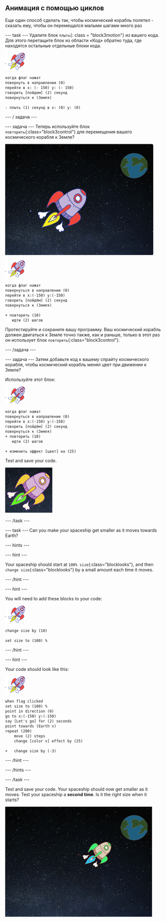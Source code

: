 ## Анимация с помощью циклов

Еще один способ сделать так, чтобы космический корабль полетел - сказать ему, чтобы он перемещался малыми шагами много раз

\--- task \--- Удалите блок `плыть`{: class = "block3motion"} из вашего кода. Для этого перетащите блок из области «Код» обратно туда, где находятся остальные отдельные блоки кода.

![Космический корабль спрайт](images/sprite-spaceship.png)

```blocks3
когда флаг нажат
повернуть в направлении (0)
перейти в x: (- 150) y: (- 150)
говорить [пойдем] (2) секунд
повернуться к (Земля)

- плыть (1) секунд в x: (0) y: (0)
```

\--- / задача \---

\--- задача \--- Теперь используйте блок `повторить`{:class="block3control"} для перемещения вашего космического корабля к Земле?

![Тестирование анимации космического корабля](images/space-animate-stage.png)

![Spaceship sprite](images/sprite-spaceship.png)

```blocks3
когда флаг нажат
повернуться в направлении (0)
перейти в x:(-150) y:(-150)
говорить [пойдём] (2) секунд
повернуться к (Земля)

+ повторить (10)
   идти (2) шагов
```

Протестируйте и сохраните вашу программу. Ваш космический корабль должен двигаться к Земле точно также, как и раньше, только в этот раз он использует блок `повторить`{:class="block3control"}.

\--- /задача \---

\--- задача \--- Затем добавьте код к вашему спрайту космического корабля, чтобы космический корабль менял цвет при движении к Земле?

Используйте этот блок:

![Spaceship sprite](images/sprite-spaceship.png)

```blocks3
когда флаг нажат
повернуться в направлении (0)
перейти в x:(-150) y:(-150)
говорить [пойдём] (2) секунд
повернуться к (Земля)
+ повторить (10)
   идти (2) шагов

+ изменить эффект [цвет] на (25)
```

Test and save your code.

![Testing a colour-changing spaceship](images/space-colour-test.png)

\--- /task \---

\--- task \--- Can you make your spaceship get smaller as it moves towards Earth?

\--- hints \---

\--- hint \---

Your spaceship should start at `100% size`{:class="blocklooks"}, and then `change size`{:class="blocklooks"} by a small amount each time it moves.

\--- /hint \---

\--- hint \---

You will need to add these blocks to your code:

![Космический корабль спрайт](images/sprite-spaceship.png)

```blocks3
change size by (10)

set size to (100) %
```

\--- /hint \---

\--- hint \---

Your code should look like this:

![Spaceship sprite](images/sprite-spaceship.png)

```blocks3
when flag clicked
set size to (100) %
point in direction (0)
go to x:(-150) y:(-150)
say [Let's go] for (2) seconds
point towards (Earth v)
repeat (200)
    move (2) steps
    change [color v] effect by (25)

+   change size by (-3)
```

\--- /hint \---

\--- /hints \---

\--- /task \---

Test and save your code. Your spaceship should now get smaller as it moves. Test your spaceship a **second time**. Is it the right size when it starts?

![Testing a shrinking spaceship](images/space-size-test.png)